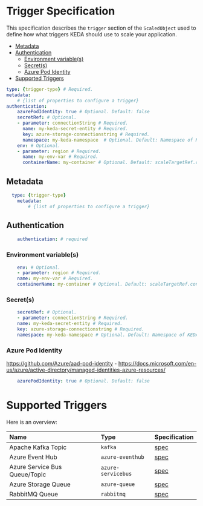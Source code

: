 # Trigger Specification

This specification describes the `trigger` section of the `ScaledObject` used to define how what triggers KEDA should use to scale your application.

- [Metadata](#metadata)
- [Authentication](#authentication)
    - [Environment variable(s)](#authentication)
    - [Secret(s)](#authentication)
    - [Azure Pod Identity](#authentication)
- [Supported Triggers](#supported-triggers)

```yaml
type: {trigger-type} # Required.
metadata:
    # {list of properties to configure a trigger}
authentication:
    azurePodIdentity: true # Optional. Default: false
    secretRef: # Optional.
    - parameter: connectionString # Required.
      name: my-keda-secret-entity # Required.
      key: azure-storage-connectionstring # Required.
      namespace: my-keda-namespace  # Optional. Default: Namespace of KEDA
    env: # Optional.
    - parameter: region # Required.
      name: my-env-var # Required.
      containerName: my-container # Optional. Default: scaleTargetRef.containerName of ScaledObject
```

## Metadata

```yaml
  type: {trigger-type}
    metadata:
        # {list of properties to configure a trigger}
```

## Authentication

```yaml
    authentication: # required
```

### Environment variable(s)
```yaml
    env: # Optional.
    - parameter: region # Required.
    name: my-env-var # Required.
    containerName: my-container # Optional. Default: scaleTargetRef.containerName of ScaledObject
```

### Secret(s)
```yaml
    secretRef: # Optional.
    - parameter: connectionString # Required.
    name: my-keda-secret-entity # Required.
    key: azure-storage-connectionstring # Required.
    namespace: my-keda-namespace # Optional. Default: Namespace of KEDA
```

### Azure Pod Identity
https://github.com/Azure/aad-pod-identity - https://docs.microsoft.com/en-us/azure/active-directory/managed-identities-azure-resources/
```yaml
    azurePodIdentity: true # Optional. Default: false
```

# Supported Triggers

Here is an overview:

| Name                          | Type               | Specification                             |
|:------------------------------|:-------------------|:------------------------------------------|
| Apache Kafka Topic            | `kafka`            | [spec](./apache-kafka-topic.md)  |
| Azure Event Hub               | `azure-eventhub`   | [spec](./azure-event-hub.md)     |
| Azure Service Bus Queue/Topic | `azure-servicebus` | [spec](./azure-service-bus.md)   |
| Azure Storage Queue           | `azure-queue`      | [spec](./azure-storage-queue.md) |
| RabbitMQ Queue                | `rabbitmq`         | [spec](./rabbit-mq-queue.md)     |
